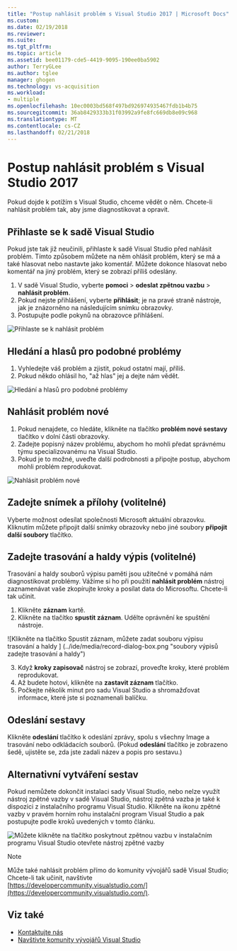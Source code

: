 ```yaml
---
title: "Postup nahlásit problém s Visual Studio 2017 | Microsoft Docs"
ms.custom: 
ms.date: 02/19/2018
ms.reviewer: 
ms.suite: 
ms.tgt_pltfrm: 
ms.topic: article
ms.assetid: bee01179-cde5-4419-9095-190ee0ba5902
author: TerryGLee
ms.author: tglee
manager: ghogen
ms.technology: vs-acquisition
ms.workload:
- multiple
ms.openlocfilehash: 10ec0003bd568f497bd926974935467fdb1b4b75
ms.sourcegitcommit: 36ab8429333b31f03992a9fe8fc669db8e09c968
ms.translationtype: MT
ms.contentlocale: cs-CZ
ms.lasthandoff: 02/21/2018
---
```

# <a name="how-to-report-a-problem-with-visual-studio-2017"></a>Postup nahlásit problém s Visual Studio 2017
Pokud dojde k potížím s Visual Studio, chceme vědět o něm. Chcete-li nahlásit problém tak, aby jsme diagnostikovat a opravit.

## <a name="sign-in-to-visual-studio"></a>Přihlaste se k sadě Visual Studio
Pokud jste tak již neučinili, přihlaste k sadě Visual Studio před nahlásit problém. Tímto způsobem můžete na něm ohlásit problém, který se má a také hlasovat nebo nastavte jako komentář. Můžete dokonce hlasovat nebo komentář na jiný problém, který se zobrazí příliš odeslány.

1. V sadě Visual Studio, vyberte **pomoci** > **odeslat zpětnou vazbu** > **nahlásit problém**.
2. Pokud nejste přihlášení, vyberte **přihlásit**; je na pravé straně nástroje, jak je znázorněno na následujícím snímku obrazovky.
3. Postupujte podle pokynů na obrazovce přihlášení.

 ![Přihlaste se k nahlásit problém](../ide/media/sign-in-new-ux.png "Přihlaste se k nahlásit problém")  

## Hledání a hlasů pro podobné problémy <a name="search_and_vote"></a>

1. Vyhledejte váš problém a zjistit, pokud ostatní mají, příliš.
2. Pokud někdo ohlásil ho, "až hlas" jej a dejte nám vědět.

  ![Hledání a hlasů pro podobné problémy](../ide/media/search-and-vote.png "vyhledávání a hlasů pro podobné problémy")

## Nahlásit problém nové <a name="report_new_problem"></a>
1. Pokud nenajdete, co hledáte, klikněte na tlačítko **problém nové sestavy** tlačítko v dolní části obrazovky.
2. Zadejte popisný název problému, abychom ho mohli předat správnému týmu specializovanému na Visual Studio.
3. Pokud je to možné, uveďte další podrobnosti a připojte postup, abychom mohli problém reprodukovat.

  ![Nahlásit problém nové](../ide/media/report-new-problem.png "nahlásit problém nové")

## Zadejte snímek a přílohy (volitelné) <a name="provide_screenshots"></a>
 Vyberte možnost odesílat společnosti Microsoft aktuální obrazovku. Kliknutím můžete připojit další snímky obrazovky nebo jiné soubory **připojit další soubory** tlačítko.

## Zadejte trasování a haldy výpis (volitelné) <a name="provide_a_trace_and_heap_dump"></a>

Trasování a haldy souborů výpisu paměti jsou užitečné v pomáhá nám diagnostikovat problémy. Vážíme si ho při použití **nahlásit problém** nástroj zaznamenávat vaše zkopírujte kroky a posílat data do Microsoftu.  Chcete-li tak učinit.

1. Klikněte **záznam** kartě.
2. Klikněte na tlačítko **spustit záznam**. Udělte oprávnění ke spuštění nástroje.

  ![Klikněte na tlačítko Spustit záznam, můžete zadat souboru výpisu trasování a haldy ] (../ide/media/record-dialog-box.png "soubory výpisů zadejte trasování a haldy")

3. Když **kroky zapisovač** nástroj se zobrazí, proveďte kroky, které problém reprodukovat.
4. Až budete hotovi, klikněte na **zastavit záznam** tlačítko.
5. Počkejte několik minut pro sadu Visual Studio a shromažďovat informace, které jste si poznamenali balíčku.

## Odeslání sestavy <a name="submit_the_report"></a>
 Klikněte **odeslání** tlačítko k odeslání zprávy, spolu s všechny Image a trasování nebo odkládacích souborů. (Pokud **odeslání** tlačítko je zobrazeno šedě, ujistěte se, zda jste zadali název a popis pro sestavu.)

## Alternativní vytváření sestav <a name="alternate_reporting"></a>
 Pokud nemůžete dokončit instalaci sady Visual Studio, nebo nelze využít nástroj zpětné vazby v sadě Visual Studio, nástroj zpětná vazba je také k dispozici z instalačního programu Visual Studio. Klikněte na ikonu zpětné vazby v pravém horním rohu instalační program Visual Studio a pak postupujte podle kroků uvedených v tomto článku.

 ![Můžete klikněte na tlačítko poskytnout zpětnou vazbu v instalačním programu Visual Studio otevřete nástroj zpětné vazby](../install/media/report-a-problem.png)

 >[!Note]
 >Může také nahlásit problém přímo do komunity vývojářů sadě Visual Studio; Chcete-li tak učinit, navštivte [https://developercommunity.visualstudio.com/](https://developercommunity.visualstudio.com/).

## <a name="see-also"></a>Viz také
* [Kontaktujte nás](../ide/talk-to-us.md)
* [Navštivte komunity vývojářů Visual Studio](https://developercommunity.visualstudio.com/)
